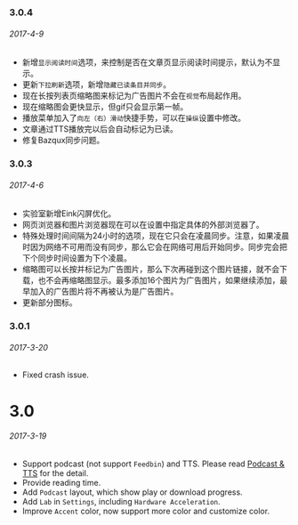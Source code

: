 ### 3.0.4
###### 2017-4-9
- 新增`显示阅读时间`选项，来控制是否在文章页显示阅读时间提示，默认为不显示。
- 更新`下拉刷新`选项，新增`隐藏已读条目并同步`。
- 现在长按列表页缩略图来标记为广告图片不会在`视觉`布局起作用。
- 现在缩略图会更快显示，但gif只会显示第一帧。
- 播放菜单加入了`向左（右）滑动`快捷手势，可以在`操纵`设置中修改。
- 文章通过TTS播放完以后会自动标记为已读。
- 修复Bazqux同步问题。

### 3.0.3
###### 2017-4-6
- 实验室新增Eink闪屏优化。
- 网页浏览器和图片浏览器现在可以在设置中指定具体的外部浏览器了。
- 特殊处理时间间隔为24小时的选项，现在它只会在凌晨同步。注意，如果凌晨时因为网络不可用而没有同步，那么它会在网络可用后开始同步。同步完会把下个同步时间设置为下个凌晨。
- 缩略图可以长按并标记为广告图片，那么下次再碰到这个图片链接，就不会下载，也不会再缩略图显示。最多添加16个图片为广告图片，如果继续添加，最早加入的广告图片将不再被认为是广告图片。
- 更新部分图标。

### 3.0.1
###### 2017-3-20
- Fixed crash issue.

# 3.0
###### 2017-3-19
- Support podcast (not support `Feedbin`) and TTS. Please read <a href="https://github.com/seazon/FeedMe/blob/master/podcast_tts.md">Podcast & TTS</a> for the detail.
- Provide reading time.
- Add `Podcast` layout, which show play or download progress.
- Add `Lab` in `Settings`, including `Hardware Acceleration`.
- Improve `Accent` color, now support more color and customize color.
